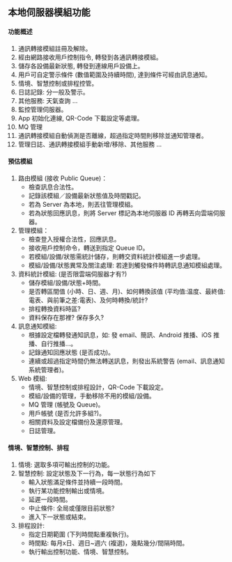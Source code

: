 本地伺服器模組功能
---

#### 功能概述
1. 通訊轉接模組註冊及解除。
2. 經由網路接收用戶控制指令, 轉發到各通訊轉接模組。
3. 儲存各設備最新狀態, 轉發到連線用戶設備上。
4. 用戶可自定警示條件 (數值範圍及持續時間), 達到條件可經由訊息通知。
5. 情境、智慧控制或排程控管。
6. 日誌記錄: 分一般及警示。
7. 其他服務: 天氣查詢 ...
8. 監控管理伺服器。
9. App 初始化連線, QR-Code 下載設定等處理。
10. MQ 管理
11. 通訊轉接模組自動偵測是否離線，超過指定時間則移除並通知管理者。
12. 管理日誌、通訊轉接模組手動新增/移除、其他服務 ...

#### 預估模組
1. 路由模組 (接收 Public Queue)：
    * 檢查訊息合法性。
    * 記錄該模組／設備最新狀態值及時間戳記。
    * 若為 Server 為本地，則丟往管理模組。
    * 若為狀態回應訊息，則將 Server 標記為本地伺服器 ID 再轉丟向雲端伺服器。
2. 管理模組：
    * 檢查登入授權合法性，回應訊息。
    * 接收用戶控制命令，轉送到指定 Queue ID。
    * 若模組/設備/狀態需統計儲存，則轉交資料統計模組進一步處理。
    * 模組/設備/狀態異常及關注處理: 若達到觸發條件時轉訊息通知模組處理。
3. 資料統計模組: (是否限雲端伺服器才有?)
    * 儲存模組/設備/狀態+時間。
    * 是否轉區間值 (小時、日、週、月)、如何轉換該值 (平均值:温度、最終值:電表、與前筆之差:電表)、及何時轉換/統計?
    * 排程轉換資料時區?
    * 資料保存在那裡? 保存多久?
4. 訊息通知模組:
    * 根據設定檔轉發通知訊息，如: 發 email、簡訊、Android 推播、iOS 推播、自行推播...。
    * 記錄通知回應狀態 (是否成功)。
    * 連續或超過指定時間仍無法轉送訊息，則發出系統警告 (email、訊息通知系統管理者)。
5. Web 模組:
    * 情境、智慧控制或排程設計，QR-Code 下載設定。
    * 模組/設備的管理，手動移除不用的模組/設備。
    * MQ 管理 (帳號及 Queue)。
    * 用戶帳號 (是否允許多組?)。
    * 相關資料及設定檔備份及還原管理。
    * 日誌管理。

#### 情境、智慧控制、排程
1. 情境: 選取多項可輸出控制的功能。
2. 智慧控制: 設定狀態及下一行為，每一狀態行為如下
    * 輸入狀態滿足條件並持續一段時間。
    * 執行某功能控制輸出或情境。
    * 延遲一段時間。
    * 中止條件: 全局或僅限目前狀態?
    * 進入下一狀態或結束。
3. 排程設計:
    * 指定日期範圍 (下列時間點重複執行)。
    * 時間點: 每月x日、週日~週六 (複選)，幾點幾分/間隔時間。
    * 執行輸出控制功能、情境、智慧控制。
